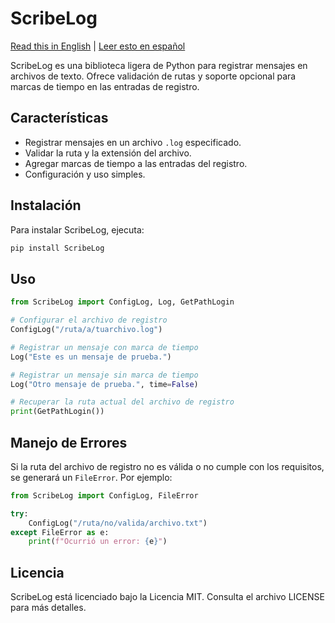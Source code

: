 # ScribeLog

[Read this in English](README.md) | [Leer esto en español](README_es.md)

ScribeLog es una biblioteca ligera de Python para registrar mensajes en archivos de texto. Ofrece validación de rutas y soporte opcional para marcas de tiempo en las entradas de registro.

## Características

- Registrar mensajes en un archivo `.log` especificado.
- Validar la ruta y la extensión del archivo.
- Agregar marcas de tiempo a las entradas del registro.
- Configuración y uso simples.

## Instalación

Para instalar ScribeLog, ejecuta:

```bash
pip install ScribeLog
```

## Uso

```python
from ScribeLog import ConfigLog, Log, GetPathLogin

# Configurar el archivo de registro
ConfigLog("/ruta/a/tuarchivo.log")

# Registrar un mensaje con marca de tiempo
Log("Este es un mensaje de prueba.")

# Registrar un mensaje sin marca de tiempo
Log("Otro mensaje de prueba.", time=False)

# Recuperar la ruta actual del archivo de registro
print(GetPathLogin())
```

## Manejo de Errores

Si la ruta del archivo de registro no es válida o no cumple con los requisitos, se generará un `FileError`. Por ejemplo:

```python
from ScribeLog import ConfigLog, FileError

try:
    ConfigLog("/ruta/no/valida/archivo.txt")
except FileError as e:
    print(f"Ocurrió un error: {e}")
```

## Licencia

ScribeLog está licenciado bajo la Licencia MIT. Consulta el archivo LICENSE para más detalles.
